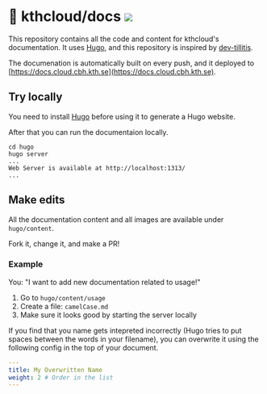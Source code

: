 # 📖 kthcloud/docs <img src=https://github.com/tillitis/dev-tillitis/actions/workflows/deploy.yaml/badge.svg >

This repository contains all the code and content for kthcloud's documentation. It uses [Hugo](https://gohugo.io/), and this repository is inspired by [dev-tillitis](https://github.com/tillitis/dev-tillitis). 

The documenation is automatically built on every push, and it deployed to [https://docs.cloud.cbh.kth.se](https://docs.cloud.cbh.kth.se).

## Try locally

You need to install [Hugo](https://gohugo.io/) before using it to generate a Hugo website.

After that you can run the documentaion locally.
```
cd hugo
hugo server
...
Web Server is available at http://localhost:1313/ 
...
```

## Make edits
All the documentation content and all images are available under `hugo/content`. 

Fork it, change it, and make a PR!

### Example

You: "I want to add new documentation related to usage!"

1. Go to `hugo/content/usage`
2. Create a file: `camelCase.md`
3. Make sure it looks good by starting the server locally


If you find that you name gets intepreted incorrectly (Hugo tries to put spaces between the words in your filename), you can overwrite it using the following config in the top of your document.
```yaml
---
title: My Overwritten Name
weight: 2 # Order in the list
---
```
